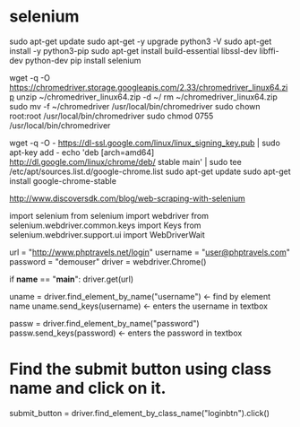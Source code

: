 # selenium

sudo apt-get update
sudo apt-get -y upgrade
python3 -V
sudo apt-get install -y python3-pip
sudo apt-get install build-essential libssl-dev libffi-dev python-dev
pip install selenium

wget -q -O https://chromedriver.storage.googleapis.com/2.33/chromedriver_linux64.zip
unzip ~/chromedriver_linux64.zip -d ~/
rm ~/chromedriver_linux64.zip
sudo mv -f ~/chromedriver /usr/local/bin/chromedriver
sudo chown root:root /usr/local/bin/chromedriver
sudo chmod 0755 /usr/local/bin/chromedriver



wget -q -O - https://dl-ssl.google.com/linux/linux_signing_key.pub | sudo apt-key add -
echo 'deb [arch=amd64] http://dl.google.com/linux/chrome/deb/ stable main' | sudo tee /etc/apt/sources.list.d/google-chrome.list
sudo apt-get update 
sudo apt-get install google-chrome-stable


http://www.discoversdk.com/blog/web-scraping-with-selenium

import selenium
from selenium import webdriver
from selenium.webdriver.common.keys import Keys
from selenium.webdriver.support.ui import WebDriverWait

url = "http://www.phptravels.net/login"
username = "user@phptravels.com"
password = "demouser"
driver = webdriver.Chrome()

if __name__ == "__main__":
   driver.get(url)

   uname = driver.find_element_by_name("username") ← find by element name
   uname.send_keys(username)  ← enters the username in textbox

   passw = driver.find_element_by_name("password")
   passw.send_keys(password)  ← enters the password in textbox
   

   # Find the submit button using class name and click on it.
   submit_button = driver.find_element_by_class_name("loginbtn").click()
